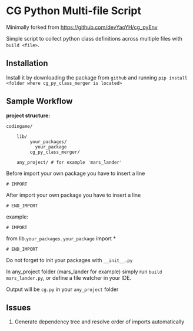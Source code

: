 # CG Python Multi-file Script

Minimally forked from https://github.com/devYaoYH/cg_pyEnv 

Simple script to collect python class definitions across multiple files with `build <file>`.

## Installation

Install it by downloading the package from 
 ``github`` and running ``pip install <folder where cg_py_class_merger is located>``

## Sample Workflow
**project structure:**

    codingame/

        lib/
             your_packages/
               your_package
             cg_py_class_merger/
        
        any_project/ # for example 'mars_lander'
     

Before import your own package you have to insert a line

``# IMPORT``

After import your own package you have to insert a line

``# END_IMPORT``

example:

``# IMPORT``

from lib.``your_packages.your_package`` import *

``# END_IMPORT``

Do not forget to init your packages with ``__init__.py``

In any_project folder (mars_lander for example) simply run ``build mars_lander.py``, or define a file watcher in your IDE.

Output will be ``cg.py`` in your ``any_project`` folder

## Issues

1. Generate dependency tree and resolve order of imports automatically
